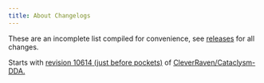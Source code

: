 ```yaml
---
title: About Changelogs
---
```


These are an incomplete list compiled for convenience, see [releases](https://github.com/cataclysmbnteam/Cataclysm-BN/releases) for all changes.

Starts with
[revision 10614 (just before pockets)](https://github.com/cataclysmbnteam/Cataclysm-BN/commit/8cea0fce70c87ea93c6fd4e409c68558e24ce42e)
of [CleverRaven/Cataclysm-DDA.](https://github.com/CleverRaven/Cataclysm-DDA)
